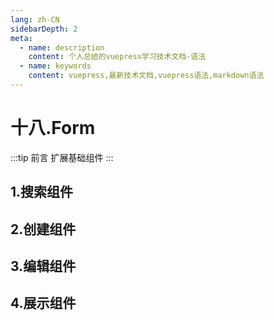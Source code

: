 ```yaml
---
lang: zh-CN
sidebarDepth: 2
meta:
  - name: description
    content: 个人总结的vuepress学习技术文档-语法
  - name: keywords
    content: vuepress,最新技术文档,vuepress语法,markdown语法
---
```


# 十八.Form

:::tip 前言
扩展基础组件
:::

## 1.搜索组件

<preview path="./formSearch.vue"></preview>

## 2.创建组件

<preview path="./formCreate.vue"></preview>

## 3.编辑组件

<preview path="./formEdit.vue"></preview>

## 4.展示组件

<preview path="./formView.vue"></preview>
